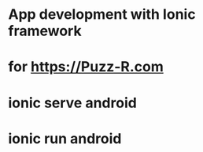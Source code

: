 # App development with Ionic framework
# for https://Puzz-R.com

# ionic serve android

# ionic run android
